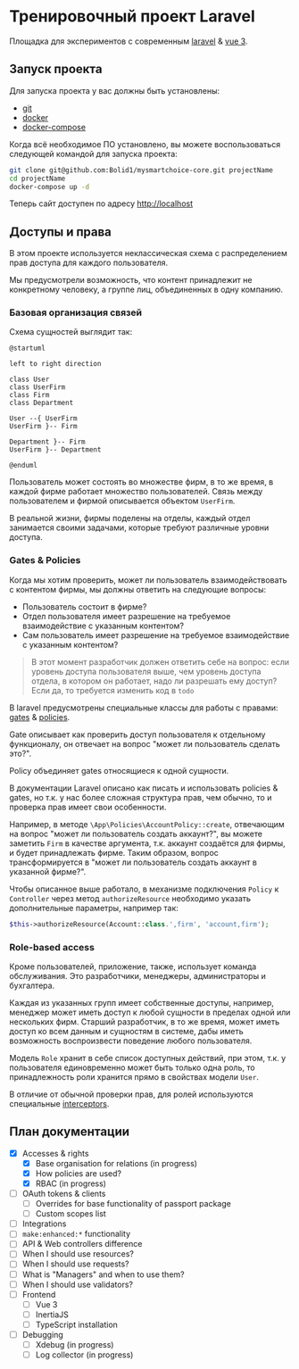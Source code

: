 # Тренировочный проект Laravel

Площадка для экспериментов с современным [laravel][laravel] & [vue 3][vue-3].

## Запуск проекта

Для запуска проекта у вас должны быть установлены:
* [git][git-install]
* [docker][docker-install]
* [docker-compose][docker-compose-install]

Когда всё необходимое ПО установлено, вы можете воспользоваться
следующей командой для запуска проекта:

```bash
git clone git@github.com:Bolid1/mysmartchoice-core.git projectName
cd projectName
docker-compose up -d
```

Теперь сайт доступен по адресу [http://localhost](http://localhost)

## Доступы и права

В этом проекте используется неклассическая схема с распределением прав
доступа для каждого пользователя.

Мы предусмотрели возможность, что контент принадлежит не конкретному
человеку, а группе лиц, объединенных в одну компанию.

### Базовая организация связей

Схема сущностей выглядит так:

```plantuml
@startuml

left to right direction

class User
class UserFirm
class Firm
class Department

User --{ UserFirm
UserFirm }-- Firm

Department }-- Firm
UserFirm }-- Department

@enduml
```

Пользователь может состоять во множестве фирм,
в то же время, в каждой фирме работает множество пользователей.
Связь между пользователем и фирмой описывается объектом `UserFirm`.

В реальной жизни, фирмы поделены на отделы,
каждый отдел занимается своими задачами,
которые требуют различные уровни доступа.

### Gates & Policies

Когда мы хотим проверить, может ли пользователь
взаимодействовать с контентом фирмы,
мы должны ответить на следующие вопросы:

* Пользователь состоит в фирме?
* Отдел пользователя имеет разрешение на требуемое взаимодействие с указанным контентом?
* Сам пользователь имеет разрешение на требуемое взаимодействие с указанным контентом?

> В этот момент разработчик должен ответить себе на вопрос:
> если уровень доступа пользователя выше,
> чем уровень доступа отдела, в котором он работает,
> надо ли разрешать ему доступ? <br/>
> Если да, то требуется изменить код в `todo`

В laravel предусмотрены специальные классы для работы
с правами: [gates][laravel-gates] & [policies][laravel-policies].

Gate описывает как проверить доступ пользователя к отдельному функционалу,
он отвечает на вопрос "может ли пользователь сделать это?".

Policy объединяет gates относящиеся к одной сущности.

В документации Laravel описано как писать и
использовать policies & gates, но т.к. у нас более сложная
структура прав, чем обычно, то и проверка прав имеет свои особенности.

Например, в методе `\App\Policies\AccountPolicy::create`, отвечающим на
вопрос "может ли пользователь создать аккаунт?", вы можете заметить `Firm`
в качестве аргумента, т.к. аккаунт создаётся для фирмы,
и будет принадлежать фирме. Таким образом, вопрос трансформируется
в "может ли пользователь создать аккаунт в указанной фирме?".

Чтобы описанное выше работало, в механизме подключения `Policy`
к `Controller` через метод `authorizeResource` необходимо
указать дополнительные параметры, например так:

```php
$this->authorizeResource(Account::class.',firm', 'account,firm');
```

### Role-based access

Кроме пользователей, приложение, также, использует команда обслуживания.
Это разработчики, менеджеры, администраторы и бухгалтера.

Каждая из указанных групп имеет собственные доступы, например,
менеджер может иметь доступ к любой сущности в пределах
одной или нескольких фирм. Старший разработчик, в то же время,
может иметь доступ ко всем данным и сущностям в системе,
дабы иметь возможность воспроизвести поведение любого пользователя.

Модель `Role` хранит в себе список доступных действий,
при этом, т.к. у пользователя единовременно может быть только одна роль,
то принадлежность роли хранится прямо в свойствах модели `User`.

В отличие от обычной проверки прав, для ролей используются
специальные [interceptors][laravel-policies-intercepting].

## План документации

- [x] Accesses & rights
  - [x] Base organisation for relations (in progress)
  - [x] How policies are used?
  - [x] RBAC (in progress)
- [ ] OAuth tokens & clients
  - [ ] Overrides for base functionality of passport package
  - [ ] Custom scopes list
- [ ] Integrations
- [ ] `make:enhanced:*` functionality
- [ ] API & Web controllers difference
- [ ] When I should use resources?
- [ ] When I should use requests?
- [ ] What is "Managers" and when to use them?
- [ ] When I should use validators?
- [ ] Frontend
  - [ ] Vue 3
  - [ ] InertiaJS
  - [ ] TypeScript installation
- [ ] Debugging
  - [ ] Xdebug (in progress)
  - [ ] Log collector (in progress)

[laravel]: https://laravel.com/
[vue-3]: https://vuejs.org/
[git-install]: https://git-scm.com/downloads
[docker-install]: https://docs.docker.com/engine/install/
[docker-compose-install]: https://docs.docker.com/compose/install/
[laravel-gates]: https://laravel.com/docs/8.x/authorization#gates
[laravel-policies]: https://laravel.com/docs/8.x/authorization#creating-policies
[laravel-policies-intercepting]: https://laravel.com/docs/8.x/authorization#intercepting-gate-checks
